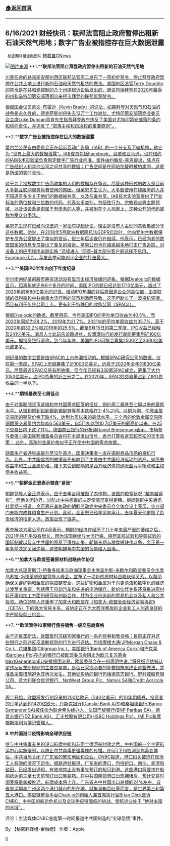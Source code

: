###  [:house:返回首頁](https://github.com/ourhimalayas/txt)
---

## 6/16/2021 财经快讯：联邦法官阻止政府暂停出租新石油天然气用地；数字广告业被指控存在巨大数据泄露
` 秘密翻译组金融团队` [轉載自GNews](https://gnews.org/zh-hans/1326477/)

![]()![](https://gnews-media-offload.s3.amazonaws.com/wp-content/uploads/2021/06/16065146/%E5%9B%BE%E7%89%871-46.png)[图片来源](https://www.reuters.com/)
**1.****联邦法官阻止拜登政府暂停出租新的石油天然气用地**

[川普任命的路易斯安那州西区联邦法官周二发布了一项初步禁令，停止拜登政府暂停在公共土地上进行新的石油和天然气租赁的做法。美国地区法官Terry Doughty的禁令是在共和党控制的几个州提起诉讼后发出的，据说包括拜登在2020年赢得的州和乌特印第安部落都出来抨击拜登的联邦能源禁令。](https://www.thegatewaypundit.com/2021/06/just-trump-appointed-judge-halts-bidens-pause-new-oil-gas-leasing-public-lands/)

[根据国会议员凯文-布雷迪（Kevin Brady）的说法，如果拜登对天然气和石油的战争是永久性的，德克萨斯州将失去12万个工作岗位。尤特印第安部落商业委员会主席Luke Duncan邓肯先生指责拜登政府违反了美国对尤特印第安部落的条约和信托责任，并违反了 “部落主权和自决权的重要原则”。](https://www.thegatewaypundit.com/2021/06/just-trump-appointed-judge-halts-bidens-pause-new-oil-gas-leasing-public-lands/)

**2.****数字广告业被指控存在巨大的数据泄露**

[爱尔兰公民自由委员会正在起诉互动广告局（IAB）的一个分支及下辖机构，称它为 “世界上最大的数据泄露”。IAB成员包括Facebook、谷歌和亚马逊，设在纽约的IAB技术实验室负责制定数字广告行业标准。案件由约翰尼-莱恩提出，焦点在广告经纪人和其他公司之间共享的数据；广告空间是在网站加载时被拍卖的，这就是所谓的实时竞价。](https://www.bbc.com/news/technology-57232253)

[对于为了投放数字广告而收集的人们的数据存在争议，尽管这种形式的收入是目前大多数互联网服务免费使用的原因。但莱恩先生认为，大多数使用在线服务的人并不知道有多少关于他们的数据被共享，以及与谁共享。IAB技术实验室提供了行业标准的两位数和三位数的代码，代表众多类别，包括性行为、宗教观点等主题领域，以及该设备是否属于有债务的人等，并被附在个人档案上，这种公开的代码被称为受众分类法。](https://www.bbc.com/news/technology-57232253)

[莱恩先生现在已经向汉堡的一家法院提起诉讼，理由是没有人主动同意收集或分享这些数据。他说，在2018年5月欧洲数据隐私法GDPR启动时，他向爱尔兰数据保护专员办公室提出了类似的投诉，但三年后调查仍在继续。他表示，已经向其他欧盟国家的信息专员提出了重复的投诉。苹果公司也在越来越多地打击广告追踪，对设备上的应用程序追踪实施 “选择进入 “同意–其大部分客户都选择不启用。Facebook认为，苹果此举可能对小企业的打击最大。](https://www.bbc.com/news/technology-57232253)

**3.****美国IPO半年内创下年度纪录**

[华尔街创纪录的股市筹资活动没有显示出经济放缓的迹象。根据Dealogic的数据显示，距离年底还有6个多月的时间，美国IPO总额已经达到1710亿美元，超过了2020年的1680亿美元的记录。推动IPO热潮的背后原因是企业的高估值，由美联储的低利率和中共病毒大流行后的货币刺激而导致。这不但助长了一波投机狂潮，而且有利于传统公司上市，更有利于特殊目的收购公司（SPACs）。](https://wtvbam.com/2021/06/15/u-s-ipos-hit-annual-record-in-less-than-six-months/)

[根据Dealogic的数据，截至目前，今年美国IPO的平均单日收益为40.5%，而2020年同期为28.2%，2019年为21.7%。2021年的平均单周收益为35.7%，高于2020年的32.2%和2019年的25.5%，截至6月15日的第二季度，IPO收益已经触及241亿美元。消息人士此前告诉路透社，仅滴滴出行的发行就能筹集到近100亿美元。据投资银行家称，到今年年底，美国的IPO可能会筹集2500亿至3000亿美元或更多。](https://wtvbam.com/2021/06/15/u-s-ipos-hit-annual-record-in-less-than-six-months/)

[创纪录的数字主要是由SPAC的上市热潮推动的。根据SPAC研究公司的数据，仅在第一季度，SPAC上市就筹集了近1000亿美元，远高于2020年全年的830亿美元。尽管最近SPAC交易有所放缓，但今年已经有339家SPAC成立，筹集了大约1050亿美元，占IPO总量的近三分之二。在2020年，SPAC的交易量占到了IPO总收益的一半以下。](https://wtvbam.com/2021/06/15/u-s-ipos-hit-annual-record-in-less-than-six-months/)

**4.****期铜暴跌至七周低点**

[由于对美联储货币紧缩和中共国需求回落的担忧，铜价周二暴跌至七周以来的最低水平。从铝到铜到铅到镍到锡到锌等基本跌幅在2-4%之间。以铜为例，伦敦金属交易所的期货价格下跌4%，达到七周以来的最低水平。三个月的伦敦金属交易所铜期货交易量约为每吨6,563美元，自5月初达到10,747美元的最高价以来，在25个交易日内下跌了11%。德国商业银行的分析师Daniel Briesemann表示，市场参与者担心美国联邦储备委员会将在本周发出信号，表示打算收紧其超宽松的货币政策； 此外，高涨的金属价格似乎正在使中共国的需求放缓。](https://www.zerohedge.com/commodities/copper-futures-plunge-seven-week-low-base-metals-slip-fed-china-demand-woes)

[随着生产者通胀率飙升至12年高点，国家决策者一直在遏制商品市场的投机行为。此外，中共国信贷的放缓首先影响到了主要由中共国经济驱动的资产，如债券收益率和工业金属价格，接下来受到影响的是西方经济体的通胀盈亏平衡点和主权债券收益率。](https://www.zerohedge.com/commodities/copper-futures-plunge-seven-week-low-base-metals-slip-fed-china-demand-woes)

**5.****朝鲜金正恩表示粮食“紧张”**

[朝鲜领导人金正恩表示，由于去年台风摧毁了农作物，该国的粮食状况 “越来越紧张”，而他关闭边界，以防止中共病毒的决定使情况变得更糟。根据朝鲜中央通讯社星期三报道，金正恩在其执政的朝鲜劳动党中央委员会全体会议上表示，农业部门未能完成其粮食生产计划。此前，金正恩已经罕见地承认，去年夏天他更换了负责经济的指定人选，政策出现了偏差。](https://www.bloomberg.com/news/articles/2021-06-16/kim-jong-un-says-north-korea-s-food-situation-getting-tense)

[惠誉解决方案公司在4月表示，朝鲜的经济在经历了几十年来最严重的萎缩之后，2021年将几乎没有增长，因为该国继续与大流行病、惩罚其核试验和导弹试验的国际制裁以及与中共国的贸易下滑作斗争。朝鲜长期与粮食短缺作斗争，金正恩一年多前决定关闭边境，这使朝鲜与中共国的贸易陷入困境。](https://www.bloomberg.com/news/articles/2021-06-16/kim-jong-un-says-north-korea-s-food-situation-getting-tense)

**6.****加拿大与欧盟签署原材料战略伙伴协议**

[加拿大总理贾斯汀-特鲁多结束与欧洲理事会主席查尔斯-米歇尔和欧盟委员会主席乌苏拉-冯德莱恩欧盟领导人峰会，宣布了一项新的原材料战略伙伴关系，以帮助确保关键矿物和金属的供应链安全，这些矿物和金属对于向更清洁和数字化的经济过渡至关重要，包括用于电动汽车和先进的电池储存。新的伙伴关系还将推进原材料开采和加工方面的研究和创新合作，并为企业创造新的贸易机会以及私人和公共投资。两位领导人还重申了加拿大和欧盟在《加拿大-欧盟全面经济贸易协定》（CETA）下的强大贸易关系，该协定正在为大西洋两岸的企业和工人创造良好的中产阶级就业机会。](https://pm.gc.ca/en/news/news-releases/2021/06/15/prime-minister-concludes-productive-canada-european-union-summit)

**7. ****欧盟暂停10家银行债券销售一级交易商资格**

[由于违反垄断法，欧盟暂时冻结10家银行的一系列债券销售资格；目前正在对这些银行之前违反反垄断规则的行为进行评估。包括摩根大通(JPMorgan Chase & Co.)、花旗集团(Citigroup Inc.)、美国银行(Bank of America Corp.)和巴克莱(Barclays Plc)在内的银行已被欧盟委员会阻止为欧元复苏基金NextGenerationEU安排银团交易。欧盟委员会在一份声明中说，”将仔细评估被认定违反反垄断规则的主要交易商，是否已采取必要的补救措施来终止这些做法，并准备采取措施避免其再次发生。其他受影响的银行包括德意志银行、野村控股有限公司、意大利联合信贷银行、NatWest Group Plc、Natixis SA和Credit Agricole SA。](https://www.business-standard.com/article/international/eu-blocks-citi-9-other-banks-from-some-bond-sales-over-antitrust-breaches-121061501315_1.html)

[周二开始，欧盟将发行创纪录的200亿欧元（240亿美元）的10年期债券，投资者的订单达到约1420亿欧元，丹斯克银行(Danske Bank A/S)和桑坦德银行(Banco Santander SA)被任命为联合牵头经办人，法国巴黎银行(BNP Paribas SA)、德意志银行(DZ Bank AG)、汇丰控股有限公司(HSBC Holdings Plc)、IMI Plc和摩根斯坦利为簿记管理人。](https://www.business-standard.com/article/international/eu-blocks-citi-9-other-banks-from-some-bond-sales-over-antitrust-breaches-121061501315_1.html)

**8.中共国港口疫情影响全球供应链**

[继与中共病毒有关的港口航运中断和苏伊士运河被封锁之后，中共国的一个主要航运中心实施限制，以防止中共病毒更强毒株的传播。在5月下旬检测到病毒变体后，中共当局关闭了广东省的繁忙地区和企业。CNBC报道，港口码头被迫在现场工人有限的情况下运作。据路透社报道，广东省的港口，包括蛇口、南沙、赤湾和盐田，已经发出通知，有效地禁止没有事先预订的船只到港。这些港口将要求在船舶抵达前三至七天前预订出口集装箱。在中共国南部港口出现拥堵后，预计交易时间表将重新被推迟，航运成本将上升。广东省占中共国出口总额的24%左右，该省是深圳和广州这两个港口城市的所在地，就集装箱吞吐量而言，是世界第三和第五大港口。供应链整合平台Chain.io的创始人兼首席执行官Brian Glick告诉CNBC，中共国的航运危机以及全球供应链面临的挑战，使航运业处于 “绝对未知的水域”。](https://www.ibtimes.com/massive-delays-china-ports-after-covid-19-outbreak-global-supply-chains-take-hit-3226286)

评论：主流媒体CNBC总能第一时间报道中共国制造的“全球恐慌“事件。

By 【秘密翻译组-金融组】
作者：Apple

0
